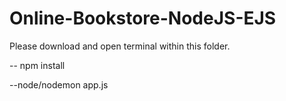 # Online-Bookstore-NodeJS-EJS

Please download and open terminal within this folder.

-- npm install

--node/nodemon app.js


